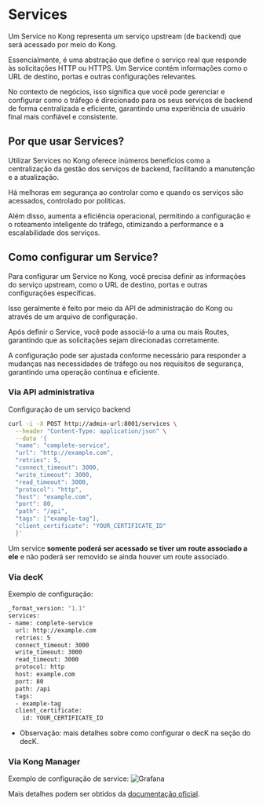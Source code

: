 # Services

Um Service no Kong representa um serviço upstream (de backend) que será acessado por meio do Kong.

Essencialmente, é uma abstração que define o serviço real que responde às solicitações HTTP ou HTTPS. Um Service contém informações como o URL de destino, portas e outras configurações relevantes.

No contexto de negócios, isso significa que você pode gerenciar e configurar como o tráfego é direcionado para os seus serviços de backend de forma centralizada e eficiente, garantindo uma experiência de usuário final mais confiável e consistente.

## Por que usar Services?

Utilizar Services no Kong oferece inúmeros benefícios como a centralização da gestão dos serviços de backend, facilitando a manutenção e a atualização.

Há melhoras em segurança ao controlar como e quando os serviços são acessados, controlado por políticas.

Além disso, aumenta a eficiência operacional, permitindo a configuração e o roteamento inteligente do tráfego, otimizando a performance e a escalabilidade dos serviços.

## Como configurar um Service?

Para configurar um Service no Kong, você precisa definir as informações do serviço upstream, como o URL de destino, portas e outras configurações específicas.

Isso geralmente é feito por meio da API de administração do Kong ou através de um arquivo de configuração.

Após definir o Service, você pode associá-lo a uma ou mais Routes, garantindo que as solicitações sejam direcionadas corretamente.

A configuração pode ser ajustada conforme necessário para responder a mudanças nas necessidades de tráfego ou nos requisitos de segurança, garantindo uma operação contínua e eficiente.

### Via API administrativa

Configuração de um serviço backend

```bash
curl -i -X POST http://admin-url:8001/services \
  --header "Content-Type: application/json" \
  --data '{
  "name": "complete-service",
  "url": "http://example.com",
  "retries": 5,
  "connect_timeout": 3000,
  "write_timeout": 3000,
  "read_timeout": 3000,
  "protocol": "http",
  "host": "example.com",
  "port": 80,
  "path": "/api",
  "tags": ["example-tag"],
  "client_certificate": "YOUR_CERTIFICATE_ID"
  }'
```

Um service **somente poderá ser acessado se tiver um route associado a ele** e não poderá ser removido se ainda houver um route associado.

### Via decK

Exemplo de configuração:

```bash
_format_version: "1.1"
services:
- name: complete-service
  url: http://example.com
  retries: 5
  connect_timeout: 3000
  write_timeout: 3000
  read_timeout: 3000
  protocol: http
  host: example.com
  port: 80
  path: /api
  tags:
  - example-tag
  client_certificate:
    id: YOUR_CERTIFICATE_ID
```

- Observação: mais detalhes sobre como configurar o decK na seção do decK.

### Via Kong Manager

Exemplo de configuração de service:
![Grafana](/kong-gateway/assets/gifs/kong/integrations/grafana.gif)

Mais detalhes podem ser obtidos da [documentação oficial](https://docs.konghq.com/gateway/latest/key-concepts/services/).
